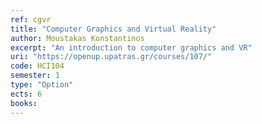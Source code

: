 ```yaml
---
ref: cgvr
title: "Computer Graphics and Virtual Reality"
author: Moustakas Konstantinos
excerpt: "An introduction to computer graphics and VR"
uri: "https://openup.upatras.gr/courses/107/"
code: HCI104
semester: 1
type: "Option"
ects: 6
books: 
---
```

